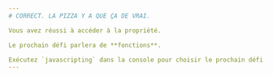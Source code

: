 ```yaml
---
# CORRECT. LA PIZZA Y A QUE ÇA DE VRAI.

Vous avez réussi à accéder à la propriété.

Le prochain défi parlera de **fonctions**.

Exécutez `javascripting` dans la console pour choisir le prochain défi.
---
```

